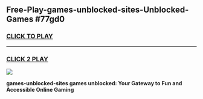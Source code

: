 
## Free-Play-games-unblocked-sites-Unblocked-Games #77gd0
<h3>
<a href="https://news.freeplayer.one?title=games-unblocked-sites&ref=8M">CLICK TO PLAY</a></h3>
<hr>

<h3>
<a href="https://news.freeplayer.one?title=games-unblocked-sites&ref=8M">CLICK 2 PLAY</a>
  
</h3>

<a href="https://news.freeplayer.one?title=games-unblocked-sites&ref=8M"><img src="https://clearcache.store/games.png"></a>


**games-unblocked-sites games unblocked: Your Gateway to Fun and Accessible Online Gaming**
